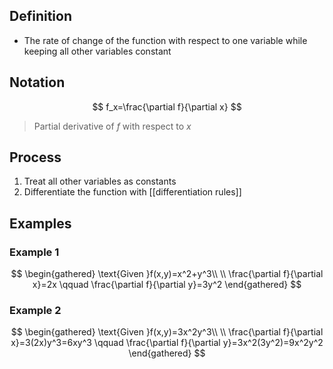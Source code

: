 ## Definition

- The rate of change of the function with respect to one variable while keeping all other variables constant

## Notation

$$
f_x=\frac{\partial f}{\partial x}
$$

> Partial derivative of $f$ with respect to $x$

## Process

1. Treat all other variables as constants
2. Differentiate the function with [[differentiation rules]]

## Examples

### Example 1

$$
\begin{gathered}
\text{Given }f(x,y)=x^2+y^3\\
\\
\frac{\partial f}{\partial x}=2x
\qquad
\frac{\partial f}{\partial y}=3y^2
\end{gathered}
$$

### Example 2

$$
\begin{gathered}
\text{Given }f(x,y)=3x^2y^3\\
\\
\frac{\partial f}{\partial x}=3(2x)y^3=6xy^3
\qquad
\frac{\partial f}{\partial y}=3x^2(3y^2)=9x^2y^2
\end{gathered}
$$
